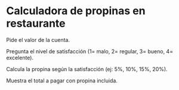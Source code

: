 # Calculadora de propinas en restaurante

Pide el valor de la cuenta.

Pregunta el nivel de satisfacción (1= malo, 2= regular, 3= bueno, 4= excelente).

Calcula la propina según la satisfacción (ej: 5%, 10%, 15%, 20%).

Muestra el total a pagar con propina incluida.

